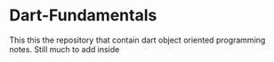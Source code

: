 # Dart-Fundamentals
This this the repository that contain dart object oriented programming notes. Still much to add inside
